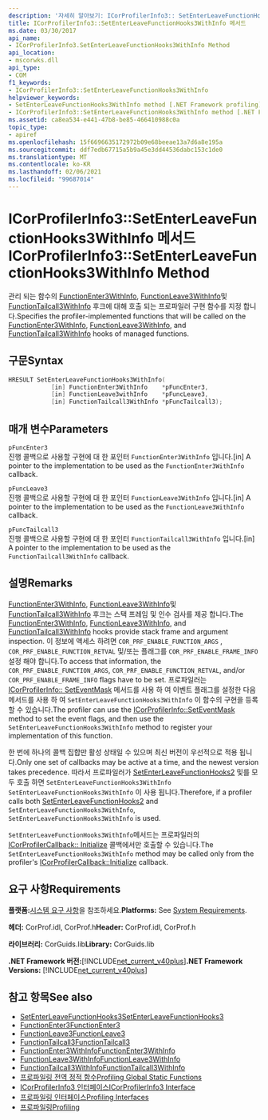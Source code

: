 ```yaml
---
description: '자세히 알아보기: ICorProfilerInfo3:: SetEnterLeaveFunctionHooks3WithInfo 메서드'
title: ICorProfilerInfo3::SetEnterLeaveFunctionHooks3WithInfo 메서드
ms.date: 03/30/2017
api_name:
- ICorProfilerInfo3.SetEnterLeaveFunctionHooks3WithInfo Method
api_location:
- mscorwks.dll
api_type:
- COM
f1_keywords:
- ICorProfilerInfo3::SetEnterLeaveFunctionHooks3WithInfo
helpviewer_keywords:
- SetEnterLeaveFunctionHooks3WithInfo method [.NET Framework profiling]
- ICorProfilerInfo3::SetEnterLeaveFunctionHooks3WithInfo method [.NET Framework profiling]
ms.assetid: ca8ea534-e441-47b8-be85-466410988c0a
topic_type:
- apiref
ms.openlocfilehash: 15f6696635172972b09e68beeae13a7d6a8e195a
ms.sourcegitcommit: ddf7edb67715a5b9a45e3dd44536dabc153c1de0
ms.translationtype: MT
ms.contentlocale: ko-KR
ms.lasthandoff: 02/06/2021
ms.locfileid: "99687014"
---
```

# <a name="icorprofilerinfo3setenterleavefunctionhooks3withinfo-method"></a><span data-ttu-id="27914-103">ICorProfilerInfo3::SetEnterLeaveFunctionHooks3WithInfo 메서드</span><span class="sxs-lookup"><span data-stu-id="27914-103">ICorProfilerInfo3::SetEnterLeaveFunctionHooks3WithInfo Method</span></span>

<span data-ttu-id="27914-104">관리 되는 함수의 [FunctionEnter3WithInfo](functionenter3withinfo-function.md), [FunctionLeave3WithInfo](functionleave3withinfo-function.md)및 [FunctionTailcall3WithInfo](functiontailcall3withinfo-function.md) 후크에 대해 호출 되는 프로파일러 구현 함수를 지정 합니다.</span><span class="sxs-lookup"><span data-stu-id="27914-104">Specifies the profiler-implemented functions that will be called on the [FunctionEnter3WithInfo](functionenter3withinfo-function.md), [FunctionLeave3WithInfo](functionleave3withinfo-function.md), and [FunctionTailcall3WithInfo](functiontailcall3withinfo-function.md) hooks of managed functions.</span></span>  
  
## <a name="syntax"></a><span data-ttu-id="27914-105">구문</span><span class="sxs-lookup"><span data-stu-id="27914-105">Syntax</span></span>  
  
```cpp  
HRESULT SetEnterLeaveFunctionHooks3WithInfo(  
            [in] FunctionEnter3WithInfo    *pFuncEnter3,  
            [in] FunctionLeave3withInfo    *pFuncLeave3,  
            [in] FunctionTailcall3WithInfo *pFuncTailcall3);  
```  
  
## <a name="parameters"></a><span data-ttu-id="27914-106">매개 변수</span><span class="sxs-lookup"><span data-stu-id="27914-106">Parameters</span></span>  

 `pFuncEnter3`  
 <span data-ttu-id="27914-107">진행 콜백으로 사용할 구현에 대 한 포인터 `FunctionEnter3WithInfo` 입니다.</span><span class="sxs-lookup"><span data-stu-id="27914-107">[in] A pointer to the implementation to be used as the `FunctionEnter3WithInfo` callback.</span></span>  
  
 `pFuncLeave3`  
 <span data-ttu-id="27914-108">진행 콜백으로 사용할 구현에 대 한 포인터 `FunctionLeave3WithInfo` 입니다.</span><span class="sxs-lookup"><span data-stu-id="27914-108">[in] A pointer to the implementation to be used as the `FunctionLeave3WithInfo` callback.</span></span>  
  
 `pFuncTailcall3`  
 <span data-ttu-id="27914-109">진행 콜백으로 사용할 구현에 대 한 포인터 `FunctionTailcall3WithInfo` 입니다.</span><span class="sxs-lookup"><span data-stu-id="27914-109">[in] A pointer to the implementation to be used as the `FunctionTailcall3WithInfo` callback.</span></span>  
  
## <a name="remarks"></a><span data-ttu-id="27914-110">설명</span><span class="sxs-lookup"><span data-stu-id="27914-110">Remarks</span></span>  

 <span data-ttu-id="27914-111">[FunctionEnter3WithInfo](functionenter3withinfo-function.md), [FunctionLeave3WithInfo](functionleave3withinfo-function.md)및 [FunctionTailcall3WithInfo](functiontailcall3withinfo-function.md) 후크는 스택 프레임 및 인수 검사를 제공 합니다.</span><span class="sxs-lookup"><span data-stu-id="27914-111">The [FunctionEnter3WithInfo](functionenter3withinfo-function.md), [FunctionLeave3WithInfo](functionleave3withinfo-function.md), and [FunctionTailcall3WithInfo](functiontailcall3withinfo-function.md) hooks provide stack frame and argument inspection.</span></span> <span data-ttu-id="27914-112">이 정보에 액세스 하려면 `COR_PRF_ENABLE_FUNCTION_ARGS` , `COR_PRF_ENABLE_FUNCTION_RETVAL` 및/또는 플래그를 `COR_PRF_ENABLE_FRAME_INFO` 설정 해야 합니다.</span><span class="sxs-lookup"><span data-stu-id="27914-112">To access that information, the `COR_PRF_ENABLE_FUNCTION_ARGS`, `COR_PRF_ENABLE_FUNCTION_RETVAL`, and/or `COR_PRF_ENABLE_FRAME_INFO` flags have to be set.</span></span> <span data-ttu-id="27914-113">프로파일러는 [ICorProfilerInfo:: SetEventMask](icorprofilerinfo-seteventmask-method.md) 메서드를 사용 하 여 이벤트 플래그를 설정한 다음 메서드를 사용 하 여 `SetEnterLeaveFunctionHooks3WithInfo` 이 함수의 구현을 등록할 수 있습니다.</span><span class="sxs-lookup"><span data-stu-id="27914-113">The profiler can use the [ICorProfilerInfo::SetEventMask](icorprofilerinfo-seteventmask-method.md) method to set the event flags, and then use the `SetEnterLeaveFunctionHooks3WithInfo` method to register your implementation of this function.</span></span>  
  
 <span data-ttu-id="27914-114">한 번에 하나의 콜백 집합만 활성 상태일 수 있으며 최신 버전이 우선적으로 적용 됩니다.</span><span class="sxs-lookup"><span data-stu-id="27914-114">Only one set of callbacks may be active at a time, and the newest version takes precedence.</span></span> <span data-ttu-id="27914-115">따라서 프로파일러가 [SetEnterLeaveFunctionHooks2](icorprofilerinfo2-setenterleavefunctionhooks2-method.md) 및를 모두 호출 하면 `SetEnterLeaveFunctionHooks3WithInfo` `SetEnterLeaveFunctionHooks3WithInfo` 이 사용 됩니다.</span><span class="sxs-lookup"><span data-stu-id="27914-115">Therefore, if a profiler calls both [SetEnterLeaveFunctionHooks2](icorprofilerinfo2-setenterleavefunctionhooks2-method.md) and `SetEnterLeaveFunctionHooks3WithInfo`, `SetEnterLeaveFunctionHooks3WithInfo` is used.</span></span>  
  
 <span data-ttu-id="27914-116">`SetEnterLeaveFunctionHooks3WithInfo`메서드는 프로파일러의 [ICorProfilerCallback:: Initialize](icorprofilercallback-initialize-method.md) 콜백에서만 호출할 수 있습니다.</span><span class="sxs-lookup"><span data-stu-id="27914-116">The `SetEnterLeaveFunctionHooks3WithInfo` method may be called only from the profiler's [ICorProfilerCallback::Initialize](icorprofilercallback-initialize-method.md) callback.</span></span>  
  
## <a name="requirements"></a><span data-ttu-id="27914-117">요구 사항</span><span class="sxs-lookup"><span data-stu-id="27914-117">Requirements</span></span>  

 <span data-ttu-id="27914-118">**플랫폼:**[시스템 요구 사항](../../get-started/system-requirements.md)을 참조하세요.</span><span class="sxs-lookup"><span data-stu-id="27914-118">**Platforms:** See [System Requirements](../../get-started/system-requirements.md).</span></span>  
  
 <span data-ttu-id="27914-119">**헤더:** CorProf.idl, CorProf.h</span><span class="sxs-lookup"><span data-stu-id="27914-119">**Header:** CorProf.idl, CorProf.h</span></span>  
  
 <span data-ttu-id="27914-120">**라이브러리:** CorGuids.lib</span><span class="sxs-lookup"><span data-stu-id="27914-120">**Library:** CorGuids.lib</span></span>  
  
 <span data-ttu-id="27914-121">**.NET Framework 버전:**[!INCLUDE[net_current_v40plus](../../../../includes/net-current-v40plus-md.md)]</span><span class="sxs-lookup"><span data-stu-id="27914-121">**.NET Framework Versions:** [!INCLUDE[net_current_v40plus](../../../../includes/net-current-v40plus-md.md)]</span></span>  
  
## <a name="see-also"></a><span data-ttu-id="27914-122">참고 항목</span><span class="sxs-lookup"><span data-stu-id="27914-122">See also</span></span>

- [<span data-ttu-id="27914-123">SetEnterLeaveFunctionHooks3</span><span class="sxs-lookup"><span data-stu-id="27914-123">SetEnterLeaveFunctionHooks3</span></span>](icorprofilerinfo3-setenterleavefunctionhooks3-method.md)
- [<span data-ttu-id="27914-124">FunctionEnter3</span><span class="sxs-lookup"><span data-stu-id="27914-124">FunctionEnter3</span></span>](functionenter3-function.md)
- [<span data-ttu-id="27914-125">FunctionLeave3</span><span class="sxs-lookup"><span data-stu-id="27914-125">FunctionLeave3</span></span>](functionleave3-function.md)
- [<span data-ttu-id="27914-126">FunctionTailcall3</span><span class="sxs-lookup"><span data-stu-id="27914-126">FunctionTailcall3</span></span>](functiontailcall3-function.md)
- [<span data-ttu-id="27914-127">FunctionEnter3WithInfo</span><span class="sxs-lookup"><span data-stu-id="27914-127">FunctionEnter3WithInfo</span></span>](functionenter3withinfo-function.md)
- [<span data-ttu-id="27914-128">FunctionLeave3WithInfo</span><span class="sxs-lookup"><span data-stu-id="27914-128">FunctionLeave3WithInfo</span></span>](functionleave3withinfo-function.md)
- [<span data-ttu-id="27914-129">FunctionTailcall3WithInfo</span><span class="sxs-lookup"><span data-stu-id="27914-129">FunctionTailcall3WithInfo</span></span>](functiontailcall3withinfo-function.md)
- [<span data-ttu-id="27914-130">프로파일링 전역 정적 함수</span><span class="sxs-lookup"><span data-stu-id="27914-130">Profiling Global Static Functions</span></span>](profiling-global-static-functions.md)
- [<span data-ttu-id="27914-131">ICorProfilerInfo3 인터페이스</span><span class="sxs-lookup"><span data-stu-id="27914-131">ICorProfilerInfo3 Interface</span></span>](icorprofilerinfo3-interface.md)
- [<span data-ttu-id="27914-132">프로파일링 인터페이스</span><span class="sxs-lookup"><span data-stu-id="27914-132">Profiling Interfaces</span></span>](profiling-interfaces.md)
- [<span data-ttu-id="27914-133">프로파일링</span><span class="sxs-lookup"><span data-stu-id="27914-133">Profiling</span></span>](index.md)
